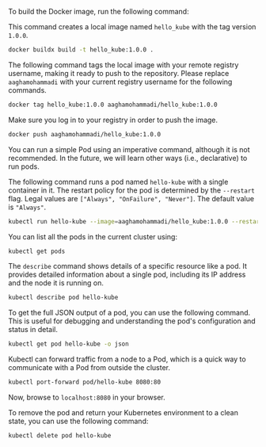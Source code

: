 To build the Docker image, run the following command:

This command creates a local image named `hello_kube` with the tag version `1.0.0`.

```sh
docker buildx build -t hello_kube:1.0.0 .
```

The following command tags the local image with your remote registry username, making it ready to push to the repository. Please replace `aaghamohammadi` with your current registry username for the following commands.

```sh
docker tag hello_kube:1.0.0 aaghamohammadi/hello_kube:1.0.0
```

Make sure you log in to your registry in order to push the image.

```sh
docker push aaghamohammadi/hello_kube:1.0.0
```


You can run a simple Pod using an imperative command, although it is not recommended. In the future, we will learn other ways (i.e., declarative) to run pods.

The following command runs a pod named `hello-kube` with a single container in it. The restart policy for the pod is determined by the `--restart` flag. Legal values are `["Always", "OnFailure", "Never"]`. The default value is `"Always"`.

```sh
kubectl run hello-kube --image=aaghamohammadi/hello_kube:1.0.0 --restart=Never
```

You can list all the pods in the current cluster using:

```sh
kubectl get pods
```

The `describe` command shows details of a specific resource like a pod. It provides detailed information about a single pod, including its IP address and the node it is running on.

```sh
kubectl describe pod hello-kube
```

To get the full JSON output of a pod, you can use the following command. This is useful for debugging and understanding the pod's configuration and status in detail.

```sh
kubectl get pod hello-kube -o json
```

Kubectl can forward traffic from a node to a Pod, which is a quick way to communicate with a Pod from outside the cluster.

```sh
kubectl port-forward pod/hello-kube 8080:80
```

Now, browse to `localhost:8080` in your browser.

To remove the pod and return your Kubernetes environment to a clean state, you can use the following command:

```sh
kubectl delete pod hello-kube
```
